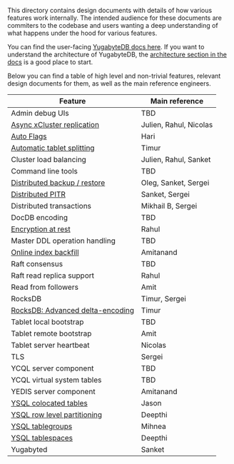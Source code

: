 This directory contains design documents with details of how various features work internally. The intended audience for these documents are commiters to the codebase and users wanting a deep understanding of what happens under the hood for various features.

You can find the user-facing [YugabyteDB docs here](https://docs.yugabyte.com/). If you want to understand the architecture of YugabyteDB, the [architecture section in the docs](https://docs.yugabyte.com/latest/architecture/) is a good place to start.


Below you can find a table of high level and non-trivial features, relevant design documents for them, as well as the main reference engineers.

| Feature | Main reference |
| -------- | ------------ |
|Admin debug UIs|TBD|
|[Async xCluster replication](multi-region-xcluster-async-replication.md)|Julien, Rahul, Nicolas|
|[Auto Flags](auto_flags.md)|Hari|
|[Automatic tablet splitting](docdb-automatic-tablet-splitting.md)|Timur|
|Cluster load balancing|Julien, Rahul, Sanket|
|Command line tools|TBD|
|[Distributed backup / restore](distributed-backup-and-restore.md)|Oleg, Sanket, Sergei|
|[Distributed PITR](distributed-backup-point-in-time-recovery.md)|Sanket, Sergei|
|Distributed transactions|Mikhail B, Sergei|
|DocDB encoding|TBD|
|[Encryption at rest](docdb-encryption-at-rest.md)|Rahul|
|Master DDL operation handling|TBD|
|[Online index backfill](online-index-backfill.md)|Amitanand|
|Raft consensus|TBD|
|Raft read replica support|Rahul|
|Read from followers|Amit|
|RocksDB|Timur, Sergei|
|[RocksDB: Advanced delta-encoding](advanced-delta-encoding.md)|Timur|
|Tablet local bootstrap|TBD|
|Tablet remote bootstrap|Amit|
|Tablet server heartbeat|Nicolas|
|TLS|Sergei|
|YCQL server component|TBD|
|YCQL virtual system tables|TBD|
|YEDIS server component|Amitanand|
|[YSQL colocated tables](ysql-colocated-tables.md)|Jason|
|[YSQL row level partitioning](ysql-row-level-partitioning.md)|Deepthi|
|[YSQL tablegroups](ysql-tablegroups.md)|Mihnea|
|[YSQL tablespaces](wip-ysql-tablespaces.md)|Deepthi|
|Yugabyted|Sanket|
